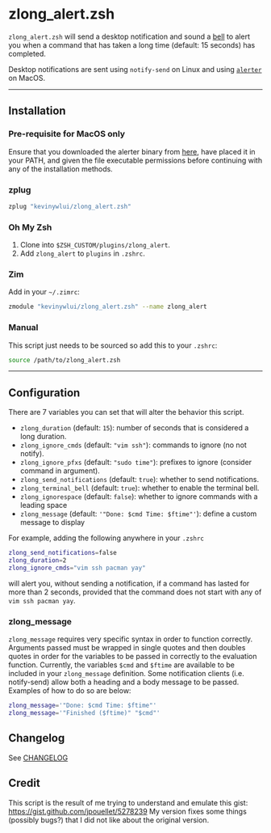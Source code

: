 # zlong_alert.zsh

`zlong_alert.zsh` will send a desktop notification and sound a
[bell](https://en.wikipedia.org/wiki/Bell_character) to alert you when a
command that has taken a long time (default: 15 seconds) has completed.

Desktop notifications are sent using `notify-send` on Linux and using [`alerter`](https://github.com/vjeantet/alerter) on MacOS.

---

## Installation

### Pre-requisite for MacOS only

Ensure that you downloaded the alerter binary from [here](https://github.com/vjeantet/alerter/releases), have placed it in your PATH, and given the file executable permissions before continuing with any of the installation methods.

### zplug

```bash
zplug "kevinywlui/zlong_alert.zsh"
```

### Oh My Zsh

1. Clone into `$ZSH_CUSTOM/plugins/zlong_alert`.
2. Add `zlong_alert` to `plugins` in `.zshrc`.

### Zim

Add in your `~/.zimrc`:
```bash
zmodule "kevinywlui/zlong_alert.zsh" --name zlong_alert
```

### Manual 

This script just needs to be sourced so add this to your `.zshrc`:
```bash
source /path/to/zlong_alert.zsh
```

---

## Configuration

There are 7 variables you can set that will alter the behavior this script.

- `zlong_duration` (default: `15`): number of seconds that is considered a long duration.
- `zlong_ignore_cmds` (default: `"vim ssh"`): commands to ignore (no not notify).
- `zlong_ignore_pfxs` (default: `"sudo time"`): prefixes to ignore (consider command in argument).
- `zlong_send_notifications` (default: `true`): whether to send notifications.
- `zlong_terminal_bell` (default: `true`): whether to enable the terminal bell.
- `zlong_ignorespace` (default: `false`): whether to ignore commands with a leading space
- `zlong_message` (default: `'"Done: $cmd Time: $ftime"'`): define a custom message to display

For example, adding the following anywhere in your `.zshrc`
```bash
zlong_send_notifications=false
zlong_duration=2
zlong_ignore_cmds="vim ssh pacman yay"
```
will alert you, without sending a notification, if a command has lasted for more
than 2 seconds, provided that the command does not start with any of `vim ssh
pacman yay`.

### zlong_message

`zlong_message` requires very specific syntax in order to function correctly.
Arguments passed must be wrapped in single quotes and then doubles quotes in order
for the variables to be passed in correctly to the evaluation function. Currently,
the variables `$cmd` and `$ftime` are available to be included in your `zlong_message`
definition. Some notification clients (i.e. notify-send) allow both a heading and
a body message to be passed. Examples of how to do so are below:

```bash
zlong_message='"Done: $cmd Time: $ftime"'
zlong_message='"Finished ($ftime)" "$cmd"'
```

## Changelog

See [CHANGELOG](./CHANGELOG.md)

## Credit

This script is the result of me trying to understand and emulate this gist:
<https://gist.github.com/jpouellet/5278239> My version fixes some things
(possibly bugs?) that I did not like about the original version.

